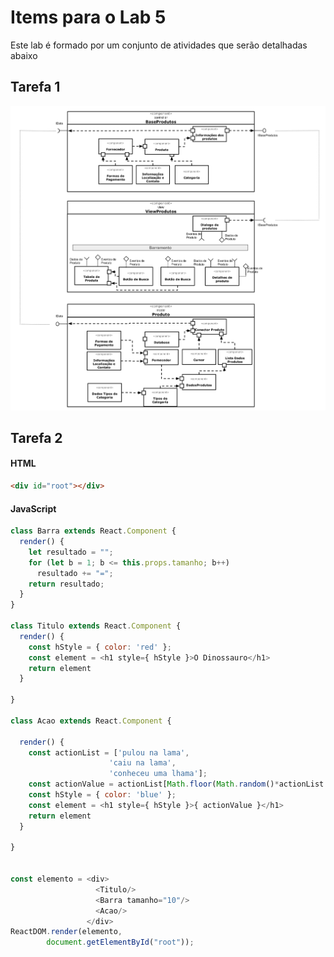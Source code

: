 # Items para o Lab 5

Este lab é formado por um conjunto de atividades que serão detalhadas abaixo

## Tarefa 1

![Diagrama de grupos de componentes](./images/tarefa_1_lab05.png)

## Tarefa 2

#### HTML

```html
<div id="root"></div> 
```

#### JavaScript

```javascript
class Barra extends React.Component {
  render() {
    let resultado = "";
    for (let b = 1; b <= this.props.tamanho; b++)
      resultado += "=";
    return resultado;
  }
}

class Titulo extends React.Component {
  render() {
    const hStyle = { color: 'red' };
    const element = <h1 style={ hStyle }>O Dinossauro</h1>
    return element
  }  
  
}

class Acao extends React.Component {
  
  render() {
    const actionList = ['pulou na lama',
                      'caiu na lama',
                      'conheceu uma lhama'];    
    const actionValue = actionList[Math.floor(Math.random()*actionList.length)];
    const hStyle = { color: 'blue' };
    const element = <h1 style={ hStyle }>{ actionValue }</h1>
    return element
  }  
  
}


const elemento = <div>
                   <Titulo/>
                   <Barra tamanho="10"/>
                   <Acao/>
                 </div>
ReactDOM.render(elemento, 
        document.getElementById("root"));

```





